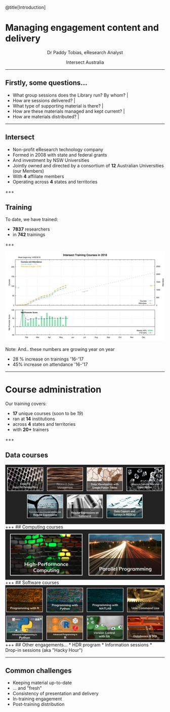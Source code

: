 @title[Introduction]


# Managing engagement content and delivery

<p><div align=center>Dr Paddy Tobias, eResearch Analyst</div></p>

<p><div align=center>Intersect Australia</div></p>


---
## Firstly, some questions...
* What group sessions does the Library run? By whom? |
* How are sessions delivered? |
* What type of supporting material is there? |
* How are these materials managed and kept current? |
* How are materials distributed? |
---
## Intersect
* Non-profit eResearch technology company
* Formed in 2008 with state and federal grants
* And investment by NSW Universities
* Jointly owned and directed by a consortium of **12** Australian Universities (our Members)
* With **4** affiliate members
* Operating across **4** states and territories

+++
## Training

To date, we have trained:
* **7837** researchers
* in **742** trainings

+++

![training](assets/image/intersect_training_20180514.png)

Note:
And.. these numbers are growing year on year
* 28 % increase on trainings '16-'17
* 45% increase on attendance '16-'17
---

# Course administration
Our training covers:
* **17** unique courses (soon to be *19*)
* ran at **14** institutions
* across **4** states and territories
* with **20+** trainers

+++
## Data courses
<img src="assets/image/data_courses.png" align = "middle">
+++
## Computing courses
<img src="assets/image/compute_courses.png" align = "middle">
+++
## Software courses
<img src="assets/image/software-courses.png") align = "middle">
+++
## Other engagements...
* HDR program
* Information sessions
* Drop-in sessions (aka "Hacky Hour")

---
## Common challenges
* Keeping material up-to-date
* ... and "fresh"
* Consistency of presentation and delivery
* In-training engagement
* Post-training distribution
